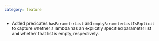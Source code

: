 ```yaml
---
category: feature
---
```

* Added predicates `hasParameterList` and `emptyParameterListIsExplicit` to capture whether a lambda has an explicitly specified parameter list and whether that list is empty, respectively.
